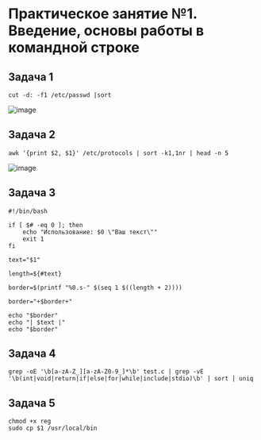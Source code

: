 # Практическое занятие №1. Введение, основы работы в командной строке


## Задача 1
```cut -d: -f1 /etc/passwd |sort```

![image](picturies/pictur1.png)

## Задача 2
```awk '{print $2, $1}' /etc/protocols | sort -k1,1nr | head -n 5```

![image](picturies/pictur2.png)

## Задача 3
```
#!/bin/bash

if [ $# -eq 0 ]; then
    echo "Использование: $0 \"Ваш текст\""
    exit 1
fi

text="$1"

length=${#text}

border=$(printf "%0.s-" $(seq 1 $((length + 2))))

border="+$border+"

echo "$border"
echo "| $text |"
echo "$border"
```            



## Задача 4
```
grep -oE '\b[a-zA-Z_][a-zA-Z0-9_]*\b' test.c | grep -vE '\b(int|void|return|if|else|for|while|include|stdio)\b' | sort | uniq
```



## Задача 5
```
chmod +x reg
sudo cp $1 /usr/local/bin
```


